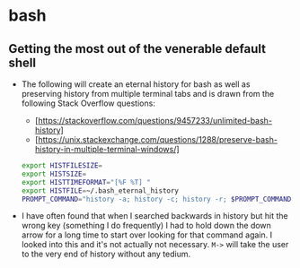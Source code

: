 # bash
## Getting the most out of the venerable default shell

* The following will create an eternal history for bash as well as preserving
history from multiple terminal tabs and is drawn from the following Stack
Overflow questions:

    * [https://stackoverflow.com/questions/9457233/unlimited-bash-history]
    * [https://unix.stackexchange.com/questions/1288/preserve-bash-history-in-multiple-terminal-windows/]

    ```bash
    export HISTFILESIZE=
    export HISTSIZE=
    export HISTTIMEFORMAT="[%F %T] "
    export HISTFILE=~/.bash_eternal_history
    PROMPT_COMMAND="history -a; history -c; history -r; $PROMPT_COMMAND"
    ```
* I have often found that when I searched backwards in history but hit the
wrong key (something I do frequently) I had to hold down the down arrow for a
long time to start over looking for that command again. I looked into this and
it's not actually not necessary. `M->` will take the user to the very end of
history without any tedium.
